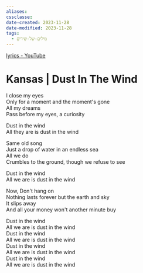 ```yaml
---
aliases: 
cssclasse: 
date-created: 2023-11-28
date-modified: 2023-11-28
tags:
  - מילים-של-שירים
---
```

[lyrics - YouTube](https://www.youtube.com/watch?v=zzF2xBGzzA0)

# Kansas | Dust In The Wind

I close my eyes  
Only for a moment and the moment's gone  
All my dreams  
Pass before my eyes, a curiosity  
	
Dust in the wind  
All they are is dust in the wind  
	
Same old song  
Just a drop of water in an endless sea  
All we do  
Crumbles to the ground, though we refuse to see  
	
Dust in the wind  
All we are is dust in the wind  
	
Now, Don't hang on  
Nothing lasts forever but the earth and sky  
It slips away  
And all your money won't another minute buy  
	
Dust in the wind  
All we are is dust in the wind  
Dust in the wind  
All we are is dust in the wind  
Dust in the wind  
All we are is dust in the wind  
Dust in the wind  
All we are is dust in the wind
